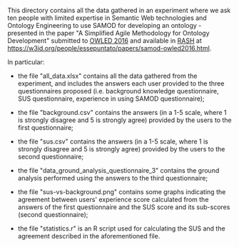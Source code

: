 This directory contains all the data gathered in an experiment where we ask ten people with limited expertise in Semantic Web technologies and Ontology Engineering to use SAMOD for developing an ontology - presented in the paper "A Simplified Agile Methodology for Ontology Development" submitted to [OWLED 2016](https://www.w3.org/community/owled/workshop-2016/) and available in [RASH](https://github.com/essepuntato/rash) at https://w3id.org/people/essepuntato/papers/samod-owled2016.html.

In particular:

* the file "all_data.xlsx" contains all the data gathered from the experiment, and includes the answers each user provided to the three questionnaires proposed (i.e. background knowledge questionnaire, SUS questionnaire, experience in using SAMOD questionnaire);

* the file "background.csv" contains the answers (in a 1-5 scale, where 1 is strongly disagree and 5 is strongly agree) provided by the users to the first questionnaire;

* the file "sus.csv" contains the answers (in a 1-5 scale, where 1 is strongly disagree and 5 is strongly agree) provided by the users to the second questionnaire;

* the file "data_ground_analysis_questionnaire_3" contains the ground analysis performed using the answers to the third questionnaire;

* the file "sus-vs-background.png" contains some graphs indicating the agreement between users' experience score calculated from the answers of the first questionnaire and the SUS score and its sub-scores (second questionnaire);

* the file "statistics.r" is an R script used for calculating the SUS and the agreement described in the aforementioned file.